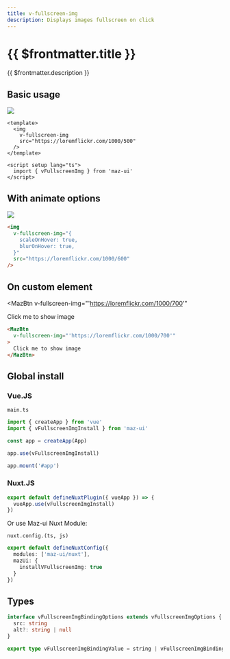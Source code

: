 ```yaml
---
title: v-fullscreen-img
description: Displays images fullscreen on click
---
```



# {{ $frontmatter.title }}

{{ $frontmatter.description }}

## Basic usage

<img
  v-fullscreen-img
  src="https://loremflickr.com/1000/500"
/>

```vue
<template>
  <img
    v-fullscreen-img
    src="https://loremflickr.com/1000/500"
  />
</template>

<script setup lang="ts">
  import { vFullscreenImg } from 'maz-ui'
</script>
```

## With animate options

<img
  v-fullscreen-img="{
    scaleOnHover: true,
    blurOnHover: true,
  }"
  src="https://loremflickr.com/1000/600"
/>

```html
<img
  v-fullscreen-img="{
    scaleOnHover: true,
    blurOnHover: true,
  }"
  src="https://loremflickr.com/1000/600"
/>
```

## On custom element

<MazBtn
  v-fullscreen-img="'https://loremflickr.com/1000/700'"
>
  Click me to show image
</MazBtn>

```html
<MazBtn
  v-fullscreen-img="'https://loremflickr.com/1000/700'"
>
  Click me to show image
</MazBtn>
```

## Global install

### Vue.JS

`main.ts`

```ts
import { createApp } from 'vue'
import { vFullscreenImgInstall } from 'maz-ui'

const app = createApp(App)

app.use(vFullscreenImgInstall)

app.mount('#app')
```

### Nuxt.JS

```ts
export default defineNuxtPlugin({ vueApp }) => {
  vueApp.use(vFullscreenImgInstall)
})
```

Or use Maz-ui Nuxt Module:

`nuxt.config.(ts, js)`

```ts
export default defineNuxtConfig({
  modules: ['maz-ui/nuxt'],
  mazUi: {
    installVFullscreenImg: true
  }
})
```

## Types

```ts
interface vFullscreenImgBindingOptions extends vFullscreenImgOptions {
  src: string
  alt?: string | null
}

export type vFullscreenImgBindingValue = string | vFullscreenImgBindingOptions | undefined
```
